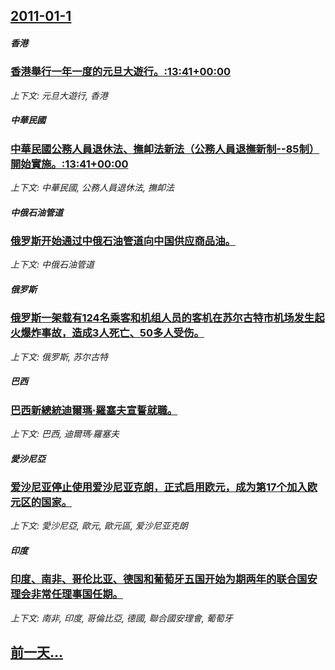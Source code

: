 ## [2011-01-1](/news/2011/01/1/index.md)

##### 香港
### [ 香港舉行一年一度的元旦大遊行。:13:41+00:00](/news/2011/01/1/香港舉行一年一度的元旦大遊行-13-41-00-00.md)
_上下文: 元旦大遊行, 香港_

##### 中華民國
### [ 中華民國公務人員退休法、撫卹法新法（公務人員退撫新制--85制）開始實施。:13:41+00:00](/news/2011/01/1/中華民國公務人員退休法-撫卹法新法-公務人員退撫新制-85制-開始實施-13-41-00-00.md)
_上下文: 中華民國, 公務人員退休法, 撫卹法_

##### 中俄石油管道
### [俄罗斯开始通过中俄石油管道向中国供应商品油。](/news/2011/01/1/俄罗斯开始通过中俄石油管道向中国供应商品油.md)
_上下文: 中俄石油管道_

##### 俄罗斯
### [俄罗斯一架载有124名乘客和机组人员的客机在苏尔古特市机场发生起火爆炸事故，造成3人死亡、50多人受伤。](/news/2011/01/1/俄罗斯一架载有124名乘客和机组人员的客机在苏尔古特市机场发生起火爆炸事故-造成3人死亡-50多人受伤.md)
_上下文: 俄罗斯, 苏尔古特_

##### 巴西
### [巴西新總統迪爾瑪·羅塞夫宣誓就職。](/news/2011/01/1/巴西新總統迪爾瑪-羅塞夫宣誓就職.md)
_上下文: 巴西, 迪爾瑪·羅塞夫_

##### 愛沙尼亞
### [爱沙尼亚停止使用爱沙尼亚克朗，正式启用欧元，成为第17个加入欧元区的国家。](/news/2011/01/1/爱沙尼亚停止使用爱沙尼亚克朗-正式启用欧元-成为第17个加入欧元区的国家.md)
_上下文: 愛沙尼亞, 歐元, 歐元區, 爱沙尼亚克朗_

##### 印度
### [印度、南非、哥伦比亚、德国和葡萄牙五国开始为期两年的联合国安理会非常任理事国任期。](/news/2011/01/1/印度-南非-哥伦比亚-德国和葡萄牙五国开始为期两年的联合国安理会非常任理事国任期.md)
_上下文: 南非, 印度, 哥倫比亞, 德國, 聯合國安理會, 葡萄牙_

## [前一天...](/news/2010/12/30/index.md)

